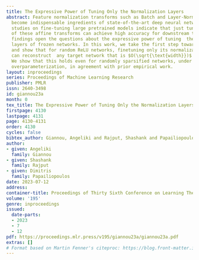 ```yaml
---
title: The Expressive Power of Tuning Only the Normalization Layers
abstract: Feature normalization transforms such as Batch and Layer-Normalization have
  become indispensable ingredients of state-of-the-art deep neural networks. Recent
  studies on fine-tuning large pretrained models indicate that just tuning the parameters
  of these affine transforms can achieve high accuracy for downstream tasks. These
  findings open the questions about the expressive power of tuning  the normalization
  layers of frozen networks. In this work, we take the first step towards this question
  and show that for random ReLU networks, finetuning only its normalization layers
  can reconstruct  any target network that is $O(\sqrt{\text{width}})$ times smaller.
  We show that this holds even for randomly sparsified networks, under sufficient
  overparameterization, in agreement with prior empirical work.
layout: inproceedings
series: Proceedings of Machine Learning Research
publisher: PMLR
issn: 2640-3498
id: giannou23a
month: 0
tex_title: The Expressive Power of Tuning Only the Normalization Layers
firstpage: 4130
lastpage: 4131
page: 4130-4131
order: 4130
cycles: false
bibtex_author: Giannou, Angeliki and Rajput, Shashank and Papailiopoulos, Dimitris
author:
- given: Angeliki
  family: Giannou
- given: Shashank
  family: Rajput
- given: Dimitris
  family: Papailiopoulos
date: 2023-07-12
address: 
container-title: Proceedings of Thirty Sixth Conference on Learning Theory
volume: '195'
genre: inproceedings
issued:
  date-parts:
  - 2023
  - 7
  - 12
pdf: https://proceedings.mlr.press/v195/giannou23a/giannou23a.pdf
extras: []
# Format based on Martin Fenner's citeproc: https://blog.front-matter.io/posts/citeproc-yaml-for-bibliographies/
---
```


